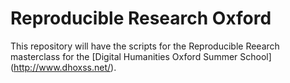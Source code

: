 # Reproducible Research Oxford

This repository will have the scripts for the
Reproducible Reearch masterclass for the [Digital Humanities Oxford Summer School] (http://www.dhoxss.net/). 

